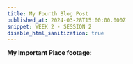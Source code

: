 ```yaml
---
title: My Fourth Blog Post
published_at: 2024-03-28T15:00:00.000Z
snippet: WEEK 2 - SESSION 2
disable_html_sanitization: true 
---
```



**My Important Place footage:**



<!-- # This is h1

## This is h2

_underline_

**bold** -->
